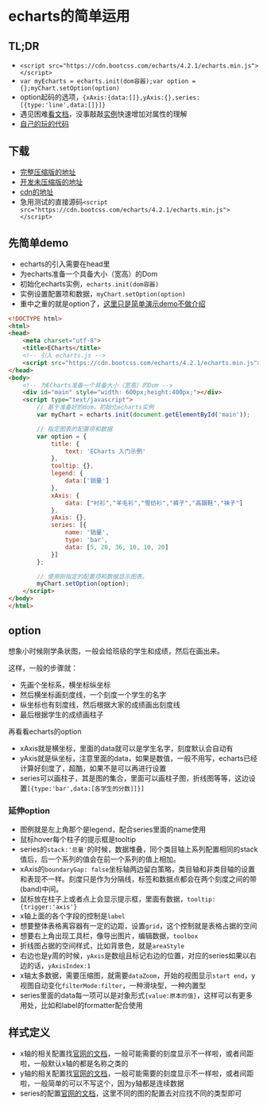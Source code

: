 # echarts的简单运用

## TL;DR

* `<script src="https://cdn.bootcss.com/echarts/4.2.1/echarts.min.js"></script>`
* `var myEcharts = echarts.init(dom容器);var option = {};myChart.setOption(option)`
* option起码的选项，`{xAxis:{data:[]},yAxis:{},series:[{type:'line',data:[]}]}`
* 遇见困难[看文档](https://www.echartsjs.com/option.html#title)，没事敲敲[实例](https://echarts.baidu.com/examples/)快速增加对属性的理解
* [自己的玩的代码](https://github.com/frontzhm/echarts-apply)

<!-- more -->
<!-- ddddd -->
## 下载

* [完整压缩版的地址](http://echarts.baidu.com/dist/echarts.min.js)
* [开发未压缩版的地址](http://echarts.baidu.com/dist/echarts.js)
* [cdn的地址](http://www.bootcdn.cn/echarts/)
* 急用测试的直接源码`<script src="https://cdn.bootcss.com/echarts/4.2.1/echarts.min.js"></script>`

## 先简单demo

* echarts的引入需要在head里
* 为echarts准备一个具备大小（宽高）的Dom
* 初始化echarts实例，`echarts.init(dom容器)`
* 实例设置配置项和数据，`myChart.setOption(option)`
* 重中之重的就是option了，[这里只是简单演示demo不做介绍](https://codepen.io/frontzhm/pen/KLpjxd)

```html
<!DOCTYPE html>
<html>
<head>
    <meta charset="utf-8">
    <title>ECharts</title>
    <!-- 引入 echarts.js -->
    <script src="https://cdn.bootcss.com/echarts/4.2.1/echarts.min.js"></script>
</head>
<body>
    <!-- 为ECharts准备一个具备大小（宽高）的Dom -->
    <div id="main" style="width: 600px;height:400px;"></div>
    <script type="text/javascript">
        // 基于准备好的dom，初始化echarts实例
        var myChart = echarts.init(document.getElementById('main'));

        // 指定图表的配置项和数据
        var option = {
            title: {
                text: 'ECharts 入门示例'
            },
            tooltip: {},
            legend: {
                data:['销量']
            },
            xAxis: {
                data: ["衬衫","羊毛衫","雪纺衫","裤子","高跟鞋","袜子"]
            },
            yAxis: {},
            series: [{
                name: '销量',
                type: 'bar',
                data: [5, 20, 36, 10, 10, 20]
            }]
        };

        // 使用刚指定的配置项和数据显示图表。
        myChart.setOption(option);
    </script>
</body>
</html>
```

## option

想象小时候刚学条状图，一般会给班级的学生和成绩，然后在画出来。

这样，一般的步骤就：

* 先画个坐标系，横坐标纵坐标
* 然后横坐标画刻度线，一个刻度一个学生的名字
* 纵坐标也有刻度线，然后根据大家的成绩画出刻度线
* 最后根据学生的成绩画柱子

再看看echarts的option

* xAxis就是横坐标，里面的data就可以是学生名字，刻度默认会自动有
* yAxis就是纵坐标，注意里面的data，如果是数值，一般不用写，echarts已经计算好刻度了，超酷，如果不是可以再进行设置
* series可以画柱子，其是图的集合，里面可以画柱子图，折线图等等，这边设置`[{type:'bar',data:[各学生的分数]]}]`

### 延伸option

* 图例就是左上角那个是legend，配合series里面的name使用
* 鼠标hover每个柱子的提示框是tooltip
* series的`stack:'总量'`的时候，数据堆叠，同个类目轴上系列配置相同的stack值后，后一个系列的值会在前一个系列的值上相加。
* xAxis的`boundaryGap: false`坐标轴两边留白策略，类目轴和非类目轴的设置和表现不一样。刻度只是作为分隔线，标签和数据点都会在两个刻度之间的带(band)中间。
* 鼠标放在柱子上或者点上会显示提示框，里面有数据，`tooltip:{trigger:'axis'}`
* x轴上面的各个字段的控制是`label`
* 想要整体表格离容器有一定的边距，设置`grid`，这个控制就是表格占据的空间
* 想要右上角出现工具栏，像导出图片，编辑数据，`toolbox`
* 折线图占据的空间样式，比如背景色，就是`areaStyle`
* 右边也是y周的时候，`yAxis`是数组且标记右边的位置，对应的series如果以右边的话，`yAxisIndex:1`
* x轴太多数据，需要压缩图，就需要`dataZoom`，开始的视图显示`start end`，y视图自动变化`filterMode:filter`，一种滑块型，一种内置型
* series里面的data每一项可以是对象形式`{value:原本的值}`，这样可以有更多用处，比如和label的formatter配合使用

## 样式定义

* x轴的相关配置找[官网的文档](https://www.echartsjs.com/option.html#xAxis)，一般可能需要的刻度显示不一样啦，或者间距啦，一般默认x轴的都是名称之类的
* y轴的相关配置找[官网的文档](https://www.echartsjs.com/option.html#yAxis)，一般可能需要的刻度显示不一样啦，或者间距啦，一般简单的可以不写这个，因为y轴都是连续数据
* series的配置[官网的文档](https://www.echartsjs.com/option.html#series)，这里不同的图的配置去对应找不同的类型即可
